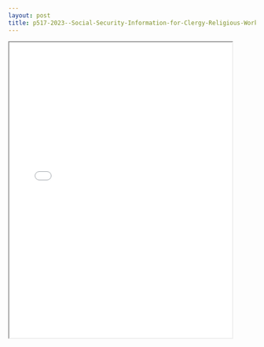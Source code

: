 ```yaml
---
layout: post
title: p517-2023--Social-Security-Information-for-Clergy-Religious-Workers
---
```


<div class="pdf-container">
<iframe src="/ea/_pdf-2-md/p517-2023--Social-Security-Information-for-Clergy-Religious-Workers.pdf" height="600" width="90%" allowFullScreen="true"></iframe>
</div>

